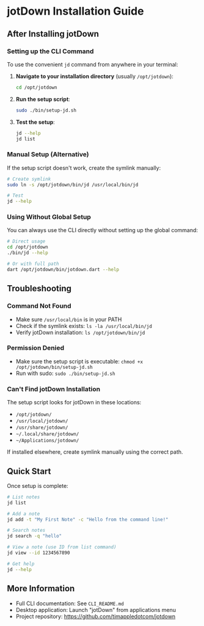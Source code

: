# jotDown Installation Guide

## After Installing jotDown

### Setting up the CLI Command

To use the convenient `jd` command from anywhere in your terminal:

1. **Navigate to your installation directory** (usually `/opt/jotdown`):
   ```bash
   cd /opt/jotdown
   ```

2. **Run the setup script**:
   ```bash
   sudo ./bin/setup-jd.sh
   ```

3. **Test the setup**:
   ```bash
   jd --help
   jd list
   ```

### Manual Setup (Alternative)

If the setup script doesn't work, create the symlink manually:

```bash
# Create symlink
sudo ln -s /opt/jotdown/bin/jd /usr/local/bin/jd

# Test
jd --help
```

### Using Without Global Setup

You can always use the CLI directly without setting up the global command:

```bash
# Direct usage
cd /opt/jotdown
./bin/jd --help

# Or with full path
dart /opt/jotdown/bin/jotdown.dart --help
```

## Troubleshooting

### Command Not Found
- Make sure `/usr/local/bin` is in your PATH
- Check if the symlink exists: `ls -la /usr/local/bin/jd`
- Verify jotDown installation: `ls /opt/jotdown/bin/jd`

### Permission Denied
- Make sure the setup script is executable: `chmod +x /opt/jotdown/bin/setup-jd.sh`
- Run with sudo: `sudo ./bin/setup-jd.sh`

### Can't Find jotDown Installation
The setup script looks for jotDown in these locations:
- `/opt/jotdown/`
- `/usr/local/jotdown/`
- `/usr/share/jotdown/`
- `~/.local/share/jotdown/`
- `~/Applications/jotdown/`

If installed elsewhere, create symlink manually using the correct path.

## Quick Start

Once setup is complete:

```bash
# List notes
jd list

# Add a note
jd add -t "My First Note" -c "Hello from the command line!"

# Search notes
jd search -q "hello"

# View a note (use ID from list command)
jd view --id 1234567890

# Get help
jd --help
```

## More Information

- Full CLI documentation: See `CLI_README.md`
- Desktop application: Launch "jotDown" from applications menu
- Project repository: https://github.com/timappledotcom/jotdown
